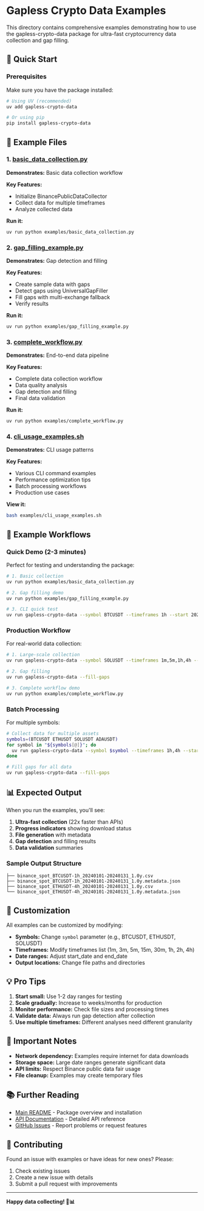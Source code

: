 # Gapless Crypto Data Examples

This directory contains comprehensive examples demonstrating how to use the gapless-crypto-data package for ultra-fast cryptocurrency data collection and gap filling.

## 🚀 Quick Start

### Prerequisites

Make sure you have the package installed:

```bash
# Using UV (recommended)
uv add gapless-crypto-data

# Or using pip
pip install gapless-crypto-data
```

## 📁 Example Files

### 1. [basic_data_collection.py](basic_data_collection.py)
**Demonstrates:** Basic data collection workflow

**Key Features:**
- Initialize BinancePublicDataCollector
- Collect data for multiple timeframes
- Analyze collected data

**Run it:**
```bash
uv run python examples/basic_data_collection.py
```

### 2. [gap_filling_example.py](gap_filling_example.py)
**Demonstrates:** Gap detection and filling

**Key Features:**
- Create sample data with gaps
- Detect gaps using UniversalGapFiller
- Fill gaps with multi-exchange fallback
- Verify results

**Run it:**
```bash
uv run python examples/gap_filling_example.py
```

### 3. [complete_workflow.py](complete_workflow.py)
**Demonstrates:** End-to-end data pipeline

**Key Features:**
- Complete data collection workflow
- Data quality analysis
- Gap detection and filling
- Final data validation

**Run it:**
```bash
uv run python examples/complete_workflow.py
```

### 4. [cli_usage_examples.sh](cli_usage_examples.sh)
**Demonstrates:** CLI usage patterns

**Key Features:**
- Various CLI command examples
- Performance optimization tips
- Batch processing workflows
- Production use cases

**View it:**
```bash
bash examples/cli_usage_examples.sh
```

## 🎯 Example Workflows

### Quick Demo (2-3 minutes)
Perfect for testing and understanding the package:

```bash
# 1. Basic collection
uv run python examples/basic_data_collection.py

# 2. Gap filling demo
uv run python examples/gap_filling_example.py

# 3. CLI quick test
uv run gapless-crypto-data --symbol BTCUSDT --timeframes 1h --start 2024-01-01 --end 2024-01-02
```

### Production Workflow
For real-world data collection:

```bash
# 1. Large-scale collection
uv run gapless-crypto-data --symbol SOLUSDT --timeframes 1m,5m,1h,4h --start 2023-01-01 --end 2023-12-31

# 2. Gap filling
uv run gapless-crypto-data --fill-gaps

# 3. Complete workflow demo
uv run python examples/complete_workflow.py
```

### Batch Processing
For multiple symbols:

```bash
# Collect data for multiple assets
symbols=(BTCUSDT ETHUSDT SOLUSDT ADAUSDT)
for symbol in "${symbols[@]}"; do
  uv run gapless-crypto-data --symbol $symbol --timeframes 1h,4h --start 2024-01-01 --end 2024-01-31
done

# Fill gaps for all data
uv run gapless-crypto-data --fill-gaps
```

## 📊 Expected Output

When you run the examples, you'll see:

1. **Ultra-fast collection** (22x faster than APIs)
2. **Progress indicators** showing download status
3. **File generation** with metadata
4. **Gap detection** and filling results
5. **Data validation** summaries

### Sample Output Structure
```
├── binance_spot_BTCUSDT-1h_20240101-20240131_1.0y.csv
├── binance_spot_BTCUSDT-1h_20240101-20240131_1.0y.metadata.json
├── binance_spot_ETHUSDT-4h_20240101-20240131_1.0y.csv
└── binance_spot_ETHUSDT-4h_20240101-20240131_1.0y.metadata.json
```

## 🔧 Customization

All examples can be customized by modifying:

- **Symbols:** Change `symbol` parameter (e.g., BTCUSDT, ETHUSDT, SOLUSDT)
- **Timeframes:** Modify timeframes list (1m, 3m, 5m, 15m, 30m, 1h, 2h, 4h)
- **Date ranges:** Adjust start_date and end_date
- **Output locations:** Change file paths and directories

## 💡 Pro Tips

1. **Start small:** Use 1-2 day ranges for testing
2. **Scale gradually:** Increase to weeks/months for production
3. **Monitor performance:** Check file sizes and processing times
4. **Validate data:** Always run gap detection after collection
5. **Use multiple timeframes:** Different analyses need different granularity

## 🚨 Important Notes

- **Network dependency:** Examples require internet for data downloads
- **Storage space:** Large date ranges generate significant data
- **API limits:** Respect Binance public data fair usage
- **File cleanup:** Examples may create temporary files

## 📚 Further Reading

- [Main README](../README.md) - Package overview and installation
- [API Documentation](../docs/) - Detailed API reference
- [GitHub Issues](https://github.com/Eon-Labs/gapless-crypto-data/issues) - Report problems or request features

## 🤝 Contributing

Found an issue with examples or have ideas for new ones? Please:

1. Check existing issues
2. Create a new issue with details
3. Submit a pull request with improvements

---

**Happy data collecting! 🚀📊**